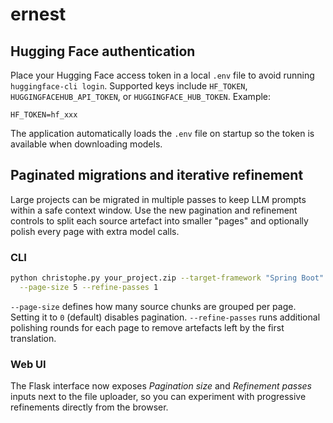 # ernest

## Hugging Face authentication

Place your Hugging Face access token in a local `.env` file to avoid running
`huggingface-cli login`. Supported keys include `HF_TOKEN`,
`HUGGINGFACEHUB_API_TOKEN`, or `HUGGINGFACE_HUB_TOKEN`. Example:

```
HF_TOKEN=hf_xxx
```

The application automatically loads the `.env` file on startup so the token is
available when downloading models.

## Paginated migrations and iterative refinement

Large projects can be migrated in multiple passes to keep LLM prompts within a
safe context window.  Use the new pagination and refinement controls to split
each source artefact into smaller "pages" and optionally polish every page with
extra model calls.

### CLI

```bash
python christophe.py your_project.zip --target-framework "Spring Boot" \
  --page-size 5 --refine-passes 1
```

`--page-size` defines how many source chunks are grouped per page.  Setting it
to `0` (default) disables pagination.  `--refine-passes` runs additional
polishing rounds for each page to remove artefacts left by the first
translation.

### Web UI

The Flask interface now exposes *Pagination size* and *Refinement passes*
inputs next to the file uploader, so you can experiment with progressive
refinements directly from the browser.
